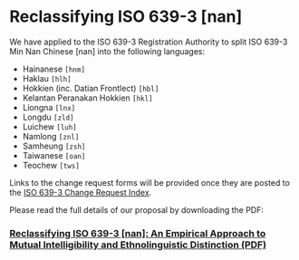 # Reclassifying ISO 639-3 [nan]

We have applied to the ISO 639-3 Registration Authority to split ISO 639-3 Min Nan Chinese [nan] into the following languages:

- Hainanese `[hnm]`
- Haklau `[hlh]`
- Hokkien (inc. Datian Frontlect) `[hbl]`
- Kelantan Peranakan Hokkien `[hkl]`
- Liongna `[lnx]`
- Longdu `[zld]`
- Luichew `[luh]`
- Namlong `[znl]`
- Samheung `[zsh]`
- Taiwanese `[oan]`
- Teochew `[tws]`

Links to the change request forms will be provided once they are posted to the [ISO 639-3 Change Request Index](https://iso639-3.sil.org/code_changes/change_request_index/data).

Please read the full details of our proposal by downloading the PDF:

### [Reclassifying ISO 639-3 [nan]: An Empirical Approach to Mutual Intelligibility and Ethnolinguistic Distinction (PDF)](./Reclassifying_ISO_639-3_[nan]__An_Empirical_Approach_to_Mutual_Intelligibility_and_Ethnolinguistic_Distinctions.pdf)
